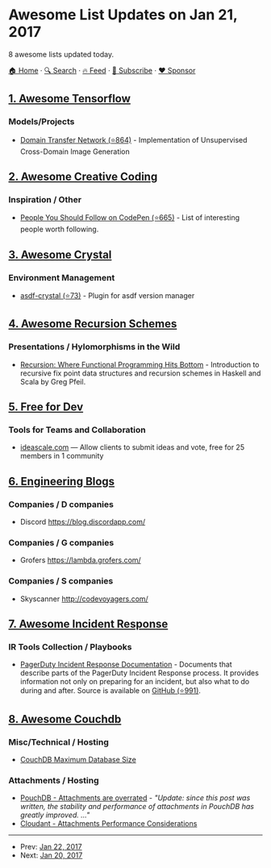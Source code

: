 # Awesome List Updates on Jan 21, 2017

8 awesome lists updated today.

[🏠 Home](/README.md) · [🔍 Search](https://www.trackawesomelist.com/search/) · [🔥 Feed](https://www.trackawesomelist.com/rss.xml) · [📮 Subscribe](https://trackawesomelist.us17.list-manage.com/subscribe?u=d2f0117aa829c83a63ec63c2f&id=36a103854c) · [❤️  Sponsor](https://github.com/sponsors/theowenyoung)



## [1. Awesome Tensorflow](/content/jtoy/awesome-tensorflow/README.md)

### Models/Projects

*   [Domain Transfer Network (⭐864)](https://github.com/yunjey/dtn-tensorflow) - Implementation of Unsupervised Cross-Domain Image Generation

## [2. Awesome Creative Coding](/content/terkelg/awesome-creative-coding/README.md)

### Inspiration / Other

*   [People You Should Follow on CodePen (⭐665)](https://github.com/nucliweb/People-You-Should-Follow-on-CodePen) - List of interesting people worth following.

## [3. Awesome Crystal](/content/veelenga/awesome-crystal/README.md)

### Environment Management

*   [asdf-crystal (⭐73)](https://github.com/marciogm/asdf-crystal) - Plugin for asdf version manager

## [4. Awesome Recursion Schemes](/content/passy/awesome-recursion-schemes/README.md)

### Presentations / Hylomorphisms in the Wild

*   [Recursion: Where Functional Programming Hits Bottom](https://www.youtube.com/watch?v=24UoRaoKLjM) - Introduction to recursive fix point data structures and recursion schemes in Haskell and Scala by Greg Pfeil.

## [5. Free for Dev](/content/ripienaar/free-for-dev/README.md)

### Tools for Teams and Collaboration

*   [ideascale.com](https://ideascale.com/) — Allow clients to submit ideas and vote, free for 25 members in 1 community

## [6. Engineering Blogs](/content/kilimchoi/engineering-blogs/README.md)

### Companies / D companies

*   Discord <https://blog.discordapp.com/>

### Companies / G companies

*   Grofers <https://lambda.grofers.com/>

### Companies / S companies

*   Skyscanner <http://codevoyagers.com/>

## [7. Awesome Incident Response](/content/meirwah/awesome-incident-response/README.md)

### IR Tools Collection / Playbooks

*   [PagerDuty Incident Response Documentation](https://response.pagerduty.com/) - Documents that describe parts of the PagerDuty Incident Response process. It provides information not only on preparing for an incident, but also what to do during and after. Source is available on [GitHub (⭐991)](https://github.com/PagerDuty/incident-response-docs).

## [8. Awesome Couchdb](/content/quangv/awesome-couchdb/README.md)

### Misc/Technical / Hosting

*   [CouchDB Maximum Database Size](http://www.nosql.se/2011/09/couchdb-maximum-database-size/)

### Attachments / Hosting

*   [PouchDB - Attachments are overrated](https://pouchdb.com/2014/06/17/12-pro-tips-for-better-code-with-pouchdb.html) - *"Update: since this post was written, the stability and performance of attachments in PouchDB has greatly improved. ..."*
*   [Cloudant - Attachments Performance Considerations](https://docs.cloudant.com/attachments.html#performance-considerations)

---

- Prev: [Jan 22, 2017](/content/2017/01/22/README.md)
- Next: [Jan 20, 2017](/content/2017/01/20/README.md)